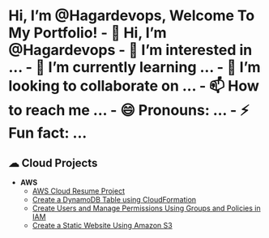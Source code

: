 <h1>Hi, I’m @Hagardevops, Welcome To My Portfolio!
    - 👋 Hi, I’m @Hagardevops
    - 👀 I’m interested in ...
    - 🌱 I’m currently learning ...
    - 💞️ I’m looking to collaborate on ...
    - 📫 How to reach me ...
    - 😄 Pronouns: ...
    - ⚡ Fun fact: ...

  <h2> ☁ Cloud Projects</h2>
  
- <b>AWS</b>
  - [AWS Cloud Resume Project](https://github.com/Hagardevops/aws-cloud-resume-challenge)
  - [Create a DynamoDB Table using CloudFormation](https://github.com/Hagardevops/Create-DynamoDBTable-Using-CloudFormation)
  - [Create Users and Manage Permissions Using Groups and Policies in IAM](https://github.com/Hagardevops/Create-Users-and-Manage-Permissions-Using-Groups-and-Policies-in-IAM)
  - [Create a Static Website Using Amazon S3](https://github.com/Hagardevops/Create-Static-Website-Using-AmazonS3/blob/main/README.md)


<!---
Hagardevops/Hagardevops is a ✨ special ✨ repository because its `README.md` (this file) appears on your GitHub profile.
You can click the Preview link to take a look at your changes.
--->

